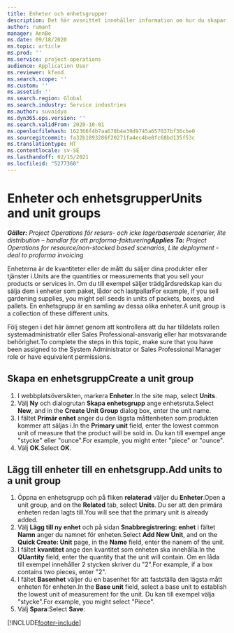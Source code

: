 ```yaml
---
title: Enheter och enhetsgrupper
description: Det här avsnittet innehåller information om hur du skapar enheter och enhetsgrupper i Dynamics 365 Project Operations.
author: rumant
manager: AnnBe
ms.date: 09/18/2020
ms.topic: article
ms.prod: ''
ms.service: project-operations
audience: Application User
ms.reviewer: kfend
ms.search.scope: ''
ms.custom: ''
ms.assetid: ''
ms.search.region: Global
ms.search.industry: Service industries
ms.author: suvaidya
ms.dyn365.ops.version: ''
ms.search.validFrom: 2020-10-01
ms.openlocfilehash: 162366f4b7aa678b4e39d9745a657037bf36cbe0
ms.sourcegitcommit: fa32b1893286f20271fa4ec4be8fc68bd135f53c
ms.translationtype: HT
ms.contentlocale: sv-SE
ms.lasthandoff: 02/15/2021
ms.locfileid: "5277360"
---
```

# <a name="units-and-unit-groups"></a><span data-ttu-id="3e69f-103">Enheter och enhetsgrupper</span><span class="sxs-lookup"><span data-stu-id="3e69f-103">Units and unit groups</span></span>

<span data-ttu-id="3e69f-104">_**Gäller:** Project Operations för resurs- och icke lagerbaserade scenarier, lite distribution – handlar för att proforma-fakturering_</span><span class="sxs-lookup"><span data-stu-id="3e69f-104">_**Applies To:** Project Operations for resource/non-stocked based scenarios, Lite deployment - deal to proforma invoicing_</span></span>

<span data-ttu-id="3e69f-105">Enheterna är de kvantiteter eller de mått du säljer dina produkter eller tjänster i.</span><span class="sxs-lookup"><span data-stu-id="3e69f-105">Units are the quantities or measurements that you sell your products or services in.</span></span> <span data-ttu-id="3e69f-106">Om du till exempel säljer trädgårdsredskap kan du sälja dem i enheter som paket, lådor och lastpallar</span><span class="sxs-lookup"><span data-stu-id="3e69f-106">For example, if you sell gardening supplies, you might sell seeds in units of packets, boxes, and pallets.</span></span> <span data-ttu-id="3e69f-107">En enhetsgrupp är en samling av dessa olika enheter.</span><span class="sxs-lookup"><span data-stu-id="3e69f-107">A unit group is a collection of these different units.</span></span>

<span data-ttu-id="3e69f-108">Följ stegen i det här ämnet genom att kontrollera att du har tilldelats rollen systemadministratör eller Sales Professional-ansvarig eller har motsvarande behörighet.</span><span class="sxs-lookup"><span data-stu-id="3e69f-108">To complete the steps in this topic, make sure that you have been assigned to the System Administrator or Sales Professional Manager role or have equivalent permissions.</span></span>

## <a name="create-a-unit-group"></a><span data-ttu-id="3e69f-109">Skapa en enhetsgrupp</span><span class="sxs-lookup"><span data-stu-id="3e69f-109">Create a unit group</span></span>

1. <span data-ttu-id="3e69f-110">I webbplatsöversikten, markera **Enheter**.</span><span class="sxs-lookup"><span data-stu-id="3e69f-110">In the site map, select **Units**.</span></span>
2. <span data-ttu-id="3e69f-111">Välj **Ny** och dialogrutan **Skapa enhetsgrupp** ange enhetsruta.</span><span class="sxs-lookup"><span data-stu-id="3e69f-111">Select **New**, and in the **Create Unit Group** dialog box, enter the unit name.</span></span>
3. <span data-ttu-id="3e69f-112">I fältet **Primär enhet** anger du den lägsta måttenheten som produkten kommer att säljas i.</span><span class="sxs-lookup"><span data-stu-id="3e69f-112">In the **Primary unit** field, enter the lowest common unit of measure that the product will be sold in.</span></span> <span data-ttu-id="3e69f-113">Du kan till exempel ange "stycke" eller "ounce".</span><span class="sxs-lookup"><span data-stu-id="3e69f-113">For example, you might enter "piece" or "ounce".</span></span>
4. <span data-ttu-id="3e69f-114">Välj **OK**.</span><span class="sxs-lookup"><span data-stu-id="3e69f-114">Select **OK**.</span></span>

## <a name="add-units-to-a-unit-group"></a><span data-ttu-id="3e69f-115">Lägg till enheter till en enhetsgrupp.</span><span class="sxs-lookup"><span data-stu-id="3e69f-115">Add units to a unit group</span></span>

1. <span data-ttu-id="3e69f-116">Öppna en enhetsgrupp och på fliken **relaterad** väljer du **Enheter**.</span><span class="sxs-lookup"><span data-stu-id="3e69f-116">Open a unit group, and on the **Related** tab, select **Units**.</span></span> <span data-ttu-id="3e69f-117">Du ser att den primära enheten redan lagts till.</span><span class="sxs-lookup"><span data-stu-id="3e69f-117">You will see that the primary unit is already added.</span></span>
2. <span data-ttu-id="3e69f-118">Välj **Lägg till ny enhet** och på sidan **Snabbregistrering: enhet** i fältet **Namn** anger du namnet för enheten.</span><span class="sxs-lookup"><span data-stu-id="3e69f-118">Select **Add New Unit**, and on the **Quick Create: Unit** page, in the **Name** field, enter the nanem of the unit.</span></span>
3. <span data-ttu-id="3e69f-119">I fältet **kvantitet** ange den kvantitet som enheten ska innehålla.</span><span class="sxs-lookup"><span data-stu-id="3e69f-119">In the **QUantity** field, enter the quantity that the unit will contain.</span></span> <span data-ttu-id="3e69f-120">Om en låda till exempel innehåller 2 stycken skriver du "2".</span><span class="sxs-lookup"><span data-stu-id="3e69f-120">For example, if a box contains two pieces, enter "2".</span></span> 
4. <span data-ttu-id="3e69f-121">I fältet **Basenhet** väljer du en basenhet för att fastställa den lägsta mått enheten för enheten.</span><span class="sxs-lookup"><span data-stu-id="3e69f-121">In the **Base unit** field, select a base unit to establish the lowest unit of measurement for the unit.</span></span> <span data-ttu-id="3e69f-122">Du kan till exempel välja "stycke".</span><span class="sxs-lookup"><span data-stu-id="3e69f-122">For example, you might select "Piece".</span></span>
5. <span data-ttu-id="3e69f-123">Välj **Spara**:</span><span class="sxs-lookup"><span data-stu-id="3e69f-123">Select **Save**:</span></span>


[!INCLUDE[footer-include](../includes/footer-banner.md)]